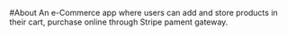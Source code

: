 #About
	An e-Commerce app where users can add and store products in their cart, purchase online through Stripe pament gateway.
